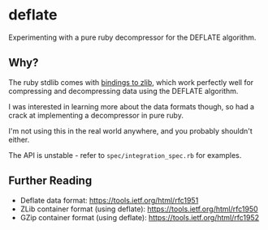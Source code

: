 # deflate

Experimenting with a pure ruby decompressor for the DEFLATE algorithm.

## Why?

The ruby stdlib comes with [bindings to
zlib](https://ruby-doc.org/stdlib-2.7.0/libdoc/zlib/rdoc/Zlib.html), which work
perfectly well for compressing and decompressing data using the DEFLATE
algorithm.

I was interested in learning more about the data formats though, so had a crack
at implementing a decompressor in pure ruby.

I'm not using this in the real world anywhere, and you probably shouldn't either.

The API is unstable - refer to `spec/integration_spec.rb` for examples.

## Further Reading

* Deflate data format: https://tools.ietf.org/html/rfc1951
* ZLib container format (using deflate): https://tools.ietf.org/html/rfc1950
* GZip container format (using deflate): https://tools.ietf.org/html/rfc1952
